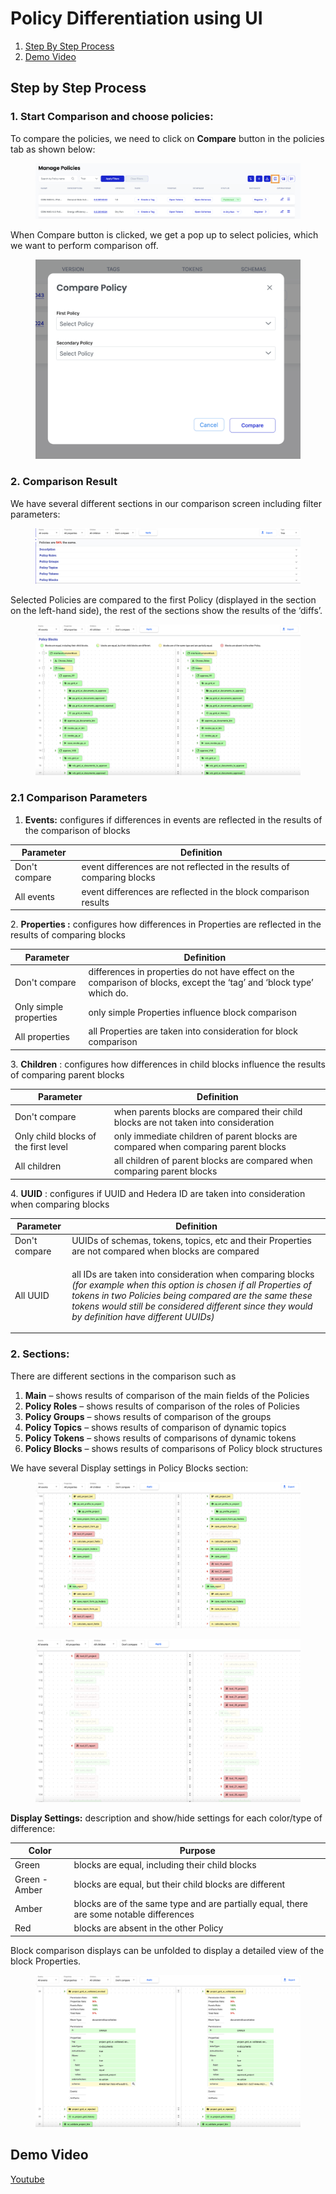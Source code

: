 # Policy Differentiation using UI

1. [Step By Step Process](policy-differentiation-using-ui.md#step-by-step-process)
2. [Demo Video](policy-differentiation-using-ui.md#demo-video)

## Step by Step Process

### 1. Start Comparison and choose policies:

To compare the policies, we need to click on **Compare** button in the policies tab as shown below:

<figure><img src="../../../../.gitbook/assets/Screenshot 2024-02-27 at 6.50.09 PM.png" alt=""><figcaption></figcaption></figure>

When Compare button is clicked, we get a pop up to select policies, which we want to perform comparison off.

<figure><img src="../../../../.gitbook/assets/image (529).png" alt=""><figcaption></figcaption></figure>

### 2. Comparison Result

We have several different sections in our comparison screen including filter parameters:

<figure><img src="../../../../.gitbook/assets/image (530).png" alt=""><figcaption></figcaption></figure>

Selected Policies are compared to the first Policy (displayed in the section on the left-hand side), the rest of the sections show the results of the ‘diffs’.

<figure><img src="../../../../.gitbook/assets/image (531).png" alt=""><figcaption></figcaption></figure>

### 2.1 Comparison Parameters

1. **Events:** configures if differences in events are reflected in the results of the comparison of blocks

| Parameter     | Definition                                                             |
| ------------- | ---------------------------------------------------------------------- |
| Don't compare | event differences are not reflected in the results of comparing blocks |
| All events    | event differences are reflected in the block comparison results        |

2\. **Properties :** configures how differences in Properties are reflected in the results of comparing blocks

| Parameter              | Definition                                                                                                            |
| ---------------------- | --------------------------------------------------------------------------------------------------------------------- |
| Don't compare          | differences in properties do not have effect on the comparison of blocks, except the ‘tag’ and ‘block type’ which do. |
| Only simple properties | only simple Properties influence block comparison                                                                     |
| All properties         | all Properties are taken into consideration for block comparison                                                      |

3\. **Children** : configures how differences in child blocks influence the results of comparing parent blocks

| Parameter                            | Definition                                                                           |
| ------------------------------------ | ------------------------------------------------------------------------------------ |
| Don't compare                        | when parents blocks are compared their child blocks are not taken into consideration |
| Only child blocks of the first level | only immediate children of parent blocks are compared when comparing parent blocks   |
| All children                         | all children of parent blocks are compared when comparing parent blocks              |

4\. **UUID** : configures if UUID and Hedera ID are taken into consideration when comparing blocks

| Parameter     | Definition                                                                                                                                                                                                                                                                                          |
| ------------- | --------------------------------------------------------------------------------------------------------------------------------------------------------------------------------------------------------------------------------------------------------------------------------------------------- |
| Don't compare | UUIDs of schemas, tokens, topics, etc and their Properties are not compared when blocks are compared                                                                                                                                                                                                |
| All UUID      | <p>all IDs are taken into consideration when comparing blocks<br><em>(for example when this option is chosen if all Properties of tokens in two Policies being compared are the same these tokens would still be considered different since they would by definition have different UUIDs)</em></p> |

### 2. Sections:

There are different sections in the comparison such as

1. **Main** – shows results of comparison of the main fields of the Policies
2. **Policy Roles** – shows results of comparison of the roles of Policies
3. **Policy Groups** – shows results of comparison of the groups
4. **Policy Topics** – shows results of comparison of dynamic topics
5. **Policy Tokens** – shows results of comparisons of dynamic tokens
6. **Policy Blocks** – shows results of comparisons of Policy block structures

We have several Display settings in Policy Blocks section:

<figure><img src="../../../../.gitbook/assets/image (532).png" alt=""><figcaption></figcaption></figure>

<figure><img src="../../../../.gitbook/assets/image (533).png" alt=""><figcaption></figcaption></figure>

**Display Settings:** description and show/hide settings for each color/type of difference:

| Color         | Purpose                                                                                 |
| ------------- | --------------------------------------------------------------------------------------- |
| Green         | blocks are equal, including their child blocks                                          |
| Green - Amber | blocks are equal, but their child blocks are different                                  |
| Amber         | blocks are of the same type and are partially equal, there are some notable differences |
| Red           | blocks are absent in the other Policy                                                   |

Block comparison displays can be unfolded to display a detailed view of the block Properties.

<figure><img src="../../../../.gitbook/assets/image (534).png" alt=""><figcaption></figcaption></figure>

## Demo Video

[Youtube](https://www.youtube.com/watch?v=wdPjoAgWSuI\&list=PLnld0e1pwLhqdR0F9dusqILDww6uZywwR\&index=10)
